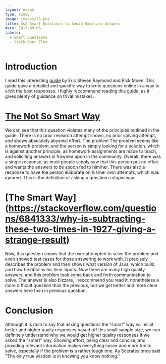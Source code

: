 ```yaml
---
layout: essay
type: essay
image: images/JS.png
title: Ask Smart Questions to Avoid Smartass Answers
date: 2017-09-06
labels:
  - Smart Questions
  - Stack Over Flow
---
```

# Introduction
I read this interesting [guide](http://www.catb.org/esr/faqs/smart-questions.html) by Eric Steven 
Raymond and Rick Moen. This guide gave a detailed and specific way to write questions online in a way 
to elicit the best responses. I highly reccommend reading this guide, as it gives plenty of guidance
on trival mistakes.

# [The Not So Smart Way](https://stackoverflow.com/questions/39498106/dynamically-add-nodes-in-a-jtree)
We can see that this question violates many of the principles outlined in the guide. There is no 
prior research attempt shown, no prior solving attempt, and shows absolutely abysmal effort. The problem 
The problem seems like a homework problem, and the person is simply looking for a solution, which is
against another principle, as homework assignments are made to teach, and soliciting answers is 
frowned upon in the community. Overall, there was a single response, as most people simply saw
that this person put no effort and wants the answers to be spoon fed to him/her. There was also a 
response to have the person elaborate on his/her own attempts, which was ignored. This is the definition
of asking a question a stupid way.

# [The Smart Way] (https://stackoverflow.com/questions/6841333/why-is-subtracting-these-two-times-in-1927-giving-a-strange-result)
Now, this question shows that the user attempted to solve the problem and even showed test cases for those
answering to work with. It precisely describes the problem and then shows what version of Java, which build,
and how he obtains his time inputs. Now there are many high quality answers, and this problem took some
back and forth communication to solve. The answer is also bizzare, I reccommend you read it, nonetheless
a more difficult question than the previous, but we get better and more clear answers here than in
previous question.

# Conclusion
Although it is rash to say that asking questions the "smart" way will elicit better and higher
qualiy responses based off this small sample size, we can definitely understand why we would get higher quality responses if we asked the "smart" way. Showing effort, being clear and concise, and 
providing relevant information makes everything easier and more fun to solve, especially if the
problem is a rather tough one. As Socrates once said "The only true wisdom is in knowing you know nothing."



